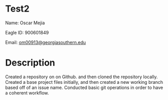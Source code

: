 # Test2

Name: Oscar Mejia

Eagle ID: 900601849

Email: om00913@georgiasouthern.edu

# Description

Created a repository on on Github. and then cloned the repository 
locally. Created a base project files initially, and then created a 
new working branch based off of an issue name. Conducted basic git operations in order to have a coherent workflow.

